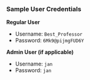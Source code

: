 ###  Sample User Credentials

**Regular User**
- Username: `Best_Professor`
- Password: `6Mk9@pijmgFUD6Y`

**Admin User (if applicable)**
- Username: `jan`
- Password: `jan`